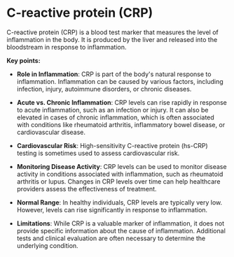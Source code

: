 # C-reactive protein (CRP)

C-reactive protein (CRP) is a blood test marker that measures the level of inflammation in the body. It is produced by the liver and released into the bloodstream in response to inflammation.

**Key points:**

* **Role in Inflammation**: CRP is part of the body's natural response to inflammation. Inflammation can be caused by various factors, including infection, injury, autoimmune disorders, or chronic diseases.

* **Acute vs. Chronic Inflammation**: CRP levels can rise rapidly in response to acute inflammation, such as an infection or injury. It can also be elevated in cases of chronic inflammation, which is often associated with conditions like rheumatoid arthritis, inflammatory bowel disease, or cardiovascular disease.

* **Cardiovascular Risk**: High-sensitivity C-reactive protein (hs-CRP) testing is sometimes used to assess cardiovascular risk.

* **Monitoring Disease Activity**: CRP levels can be used to monitor disease activity in conditions associated with inflammation, such as rheumatoid arthritis or lupus. Changes in CRP levels over time can help healthcare providers assess the effectiveness of treatment.

* **Normal Range**: In healthy individuals, CRP levels are typically very low. However, levels can rise significantly in response to inflammation.

* **Limitations**: While CRP is a valuable marker of inflammation, it does not provide specific information about the cause of inflammation. Additional tests and clinical evaluation are often necessary to determine the underlying condition.
